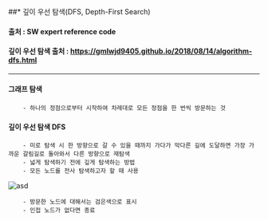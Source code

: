 ##* 깊이 우선 탐색(DFS, Depth-First Search)   
#### 출처 : SW expert reference code   
#### 깊이 우선 탐색 출처 : https://gmlwjd9405.github.io/2018/08/14/algorithm-dfs.html   
***   

#### 그래프 탐색   

		- 하나의 정점으로부터 시작하여 차례대로 모든 정점을 한 번씩 방문하는 것   

#### 깊이 우선 탐색 DFS   
		- 미로 탐색 시 한 방향으로 갈 수 있을 때까지 가다가 막다른 길에 도달하면 가장 가까운 갈림길로 돌아와서 다른 방향으로 재탐색   
		- 넓게 탐색하기 전에 깊게 탐색하는 방법   
		- 모든 노드를 전사 탐색하고자 할 때 사용   
		
![asd](https://user-images.githubusercontent.com/55940552/103302727-a6698a00-4a47-11eb-8b53-1d8713dd3f85.PNG)   

		- 방문한 노드에 대해서는 검은색으로 표시   
		- 인접 노드가 없다면 종료   


